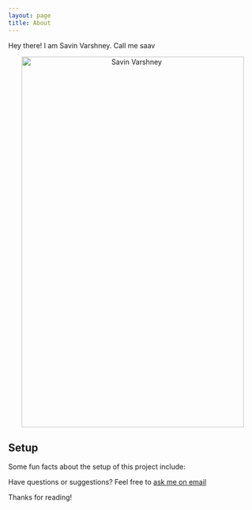 ```yaml
---
layout: page
title: About
---
```


<p class="message">
  Hey there! I am Savin Varshney. Call me saav
</p>

<center><img src="{{ site.baseurl }}public/savin.jpg" height = "750" width="450" alt="Savin Varshney" align="middle"></center>

## Setup

Some fun facts about the setup of this project include:


Have questions or suggestions? Feel free to [ask me on email](mailto:savin.varshney@gmail.com)

Thanks for reading!
